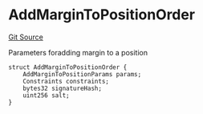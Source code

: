 # AddMarginToPositionOrder
[Git Source](https://github.com/solidant/unlimited-contracts/blob/06933827b140eb30ab8723aa85a9cdce2333525a/src/interfaces/ITradeManager.sol)

Parameters foradding margin to a position


```solidity
struct AddMarginToPositionOrder {
    AddMarginToPositionParams params;
    Constraints constraints;
    bytes32 signatureHash;
    uint256 salt;
}
```

